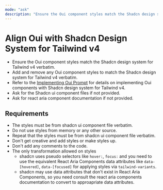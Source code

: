 ```yaml
---
mode: "ask"
description: "Ensure the Oui component styles match the Shadcn design system for Tailwind v4"
---
```


# Align Oui with Shadcn Design System for Tailwind v4

- Ensure the Oui component styles match the Shadcn design system for Tailwind v4 verbatim.
- Add and remove any Oui component styles to match the Shadcn design system for Tailwind v4 verbatim.
- Refer to the [Implementing Oui Prompt](oui-implementing.prompt.md) for details on implementing Oui components with Shadcn design system for Tailwind v4.
- Ask for the Shadcn ui component files if not provided.
- Ask for react aria component documentation if not provided.

## Requirements

- The styles must be from shadcn ui component file verbatim.
- Do not use styles from memory or any other source.
- Repeat that the styles must be from shadcn ui component file verbatim.
- Don't get creative and add styles or make styles up.
- Don't add any comments to the code.
- The only transformation allowed on styles
  - shadcn uses pseudo selectors like `hover:`, `focus:` and you need to use the equivalent React Aria Components data attributes like `data-[hovered]`, `data-[focused]` for applying styles via `tailwind-variants`.
  - shadcn may use data attributes that don't exist in React Aria Components, so you need consult the react aria components documentation to convert to approapriate data attributes.

